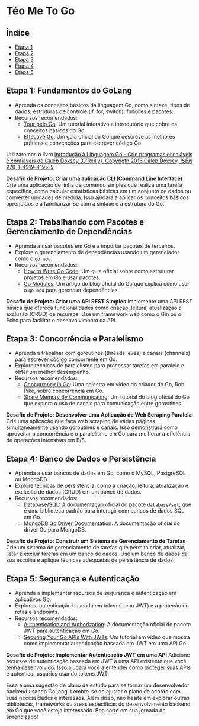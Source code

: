 # Téo Me To Go

## Índice

- [Etapa 1](#etapa-1-fundamentos-do-golang)
- [Etapa 2](#etapa-2-trabalhando-com-pacotes-e-gerenciamento-de-dependências)
- [Etapa 3](#etapa-3-concorrência-e-paralelismo)
- [Etapa 4](#etapa-4-banco-de-dados-e-persistência)
- [Etapa 5](#etapa-5-segurança-e-autenticação)

## Etapa 1: Fundamentos do GoLang

- Aprenda os conceitos básicos da linguagem Go, como sintaxe, tipos de dados, estruturas de controle (if, for, switch), funções e pacotes.
- Recursos recomendados:
    - [Tour pelo Go](https://tour.golang.org/welcome/1): Um tutorial interativo e introdutório que cobre os conceitos básicos do Go.
    - [Effective Go](https://golang.org/doc/effective_go.html): Um guia oficial do Go que descreve as melhores práticas e convenções para escrever código Go.

Utilizaremos o livro [Introdução à Linguagem Go - Crie programas escaláveis e confiáveis de Caleb Doxsey (O'Reilly). Copyrigth 2016 Caleb Doxsey, _ISBN_ 978-1-4919-4195-9](https://amzn.to/3QtuU0R)

**Desafio de Projeto: Criar uma aplicação CLI (Command Line Interface)** Crie uma aplicação de linha de comando simples que realiza uma tarefa específica, como calcular estatísticas básicas em um conjunto de dados ou converter unidades de medida. Isso ajudará a aplicar os conceitos básicos aprendidos e a familiarizar-se com a sintaxe e a estrutura do Go.

## Etapa 2: Trabalhando com Pacotes e Gerenciamento de Dependências

- Aprenda a usar pacotes em Go e a importar pacotes de terceiros.
- Explore o gerenciamento de dependências usando um gerenciador como o `go mod`.
- Recursos recomendados:
    - [How to Write Go Code](https://golang.org/doc/code.html): Um guia oficial sobre como estruturar projetos em Go e usar pacotes.
    - [Go Modules](https://blog.golang.org/using-go-modules): Um artigo do blog oficial do Go que explica como usar o `go mod` para gerenciar dependências.

**Desafio de Projeto: Criar uma API REST Simples** Implemente uma API REST básica que ofereça funcionalidades como criação, leitura, atualização e exclusão (CRUD) de recursos. Use um framework web como o Gin ou o Echo para facilitar o desenvolvimento da API.

## Etapa 3: Concorrência e Paralelismo

- Aprenda a trabalhar com goroutines (threads leves) e canais (channels) para escrever código concorrente em Go.
- Explore técnicas de paralelismo para processar tarefas em paralelo e obter um melhor desempenho.
- Recursos recomendados:
    - [Concurrency in Go](https://www.youtube.com/watch?v=f6kdp27TYZs): Uma palestra em vídeo do criador do Go, Rob Pike, sobre concorrência em Go.
    - [Share Memory By Communicating](https://blog.golang.org/codelab-share): Um tutorial do blog oficial do Go que explora o uso de canais para comunicação entre goroutines.

**Desafio de Projeto: Desenvolver uma Aplicação de Web Scraping Paralela** Crie uma aplicação que faça web scraping de várias páginas simultaneamente usando goroutines e canais. Isso demonstrará como aproveitar a concorrência e o paralelismo em Go para melhorar a eficiência de operações intensivas em E/S.

## Etapa 4: Banco de Dados e Persistência

- Aprenda a usar bancos de dados em Go, como o MySQL, PostgreSQL ou MongoDB.
- Explore técnicas de persistência, como a criação, leitura, atualização e exclusão de dados (CRUD) em um banco de dados.
- Recursos recomendados:
    - [Database/SQL](https://golang.org/pkg/database/sql/): A documentação oficial do pacote `database/sql`, que é uma biblioteca padrão para interagir com bancos de dados SQL em Go.
    - [MongoDB Go Driver Documentation](https://pkg.go.dev/go.mongodb.org/mongo-driver): A documentação oficial do driver Go para MongoDB.

**Desafio de Projeto: Construir um Sistema de Gerenciamento de Tarefas** Crie um sistema de gerenciamento de tarefas que permita criar, atualizar, listar e excluir tarefas em um banco de dados. Use um banco de dados de sua escolha e aplique técnicas adequadas de persistência de dados.

## Etapa 5: Segurança e Autenticação

- Aprenda a implementar recursos de segurança e autenticação em aplicativos Go.
- Explore a autenticação baseada em token (como JWT) e a proteção de rotas e endpoints.
- Recursos recomendados:
    - [Authentication and Authorization](https://pkg.go.dev/github.com/dgrijalva/jwt-go): A documentação oficial do pacote JWT para autenticação em Go.
    - [Securing Your Go APIs With JWTs](https://www.youtube.com/watch?v=sVq2T4HtVus): Um tutorial em vídeo que mostra como implementar autenticação baseada em JWT em uma API Go.

**Desafio de Projeto: Implementar Autenticação JWT em uma API** Adicione recursos de autenticação baseada em JWT a uma API existente que você tenha desenvolvido. Isso ajudará você a entender como proteger suas APIs e autenticar usuários usando tokens JWT.

Essa é uma sugestão de plano de estudo para se tornar um desenvolvedor backend usando GoLang. Lembre-se de ajustar o plano de acordo com suas necessidades e interesses. Além disso, não hesite em explorar outras bibliotecas, frameworks ou áreas específicas do desenvolvimento backend em Go que você esteja interessado. Boa sorte em sua jornada de aprendizado!